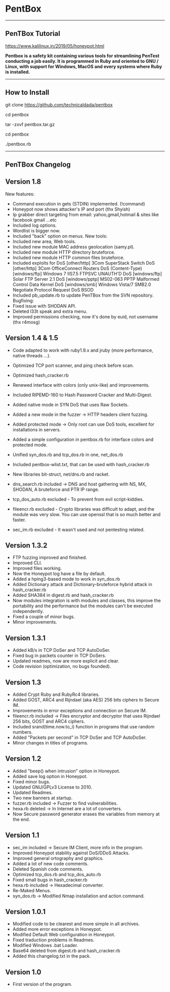 <h1>PentBox</h1>

-----------------
PenTBox Tutorial
-----------------

https://www.kalilinux.in/2019/05/honeypot.html


<b> Pentbox is a safety kit containing various tools for streamlining PenTest conducting a job easily. It is programmed in Ruby and oriented to GNU / Linux, with support for Windows, MacOS and every systems where Ruby is installed.</b>

-----------------
How to Install
-----------------

git clone https://github.com/technicaldada/pentbox

cd pentbox

tar -zxvf pentbox.tar.gz

cd pentbox

./pentbox.rb

-----------------
PenTBox Changelog
-----------------

Version 1.8
-----------
New features:
- Command execution in gets (STDIN) implemented. (!command)
- Honeypot now shows attacker's IP and port (thx Shyish)
- Ip grabber direct targeting from email: yahoo,gmail,hotmail & sites like facebook gmail ...etc
- Included log options.
- Wordlist is bigger now.
- Included "back" option on menus.
New tools:
- Included new area, Web tools.
- Included new module MAC address geolocation (samy.pl).
- Included new module HTTP directory bruteforce.
- Included new module HTTP common files bruteforce.
- Included exploits for DoS
	[other/http] 3Com SuperStack Switch DoS
	[other/http] 3Com OfficeConnect Routers DoS (Content-Type)
	[windows/ftp] Windows 7 IIS7.5 FTPSVC UNAUTH'D DoS
	[windows/ftp] Solar FTP Server 2.1 DoS
	[windows/pptp] MS02-063 PPTP Malformed Control Data Kernel DoS
	[windows/smb] Windows Vista/7 SMB2.0 Negotiate Protocol Request DoS BSOD
- Included pb_update.rb to update PenTBox from the SVN repository.
Bugfixing:
- Fixed issue with SHODAN API.
- Deleted l33t speak and extra menu.
- Improved permissions checking, now it's done by euid, not username (thx r4mosg)

Version 1.4 & 1.5
-----------
- Code adapted to work with ruby1.9.x and jruby (more performance, native threads ...).
- Optimized TCP port scanner, and ping check before scan.
- Optimized hash_cracker.rb
- Renewed interface with colors (only unix-like) and improvements.

- Included RIPEMD-160 to Hash Password Cracker and Multi-Digest.
- Added native mode in SYN DoS that uses Raw Sockets.
- Added a new mode in the fuzzer -> HTTP headers client fuzzing.
- Added protected mode -> Only root can use DoS tools, excellent for installations in servers.
- Added a simple configuration in pentbox.rb for interface colors and protected mode.

- Unified syn_dos.rb and tcp_dos.rb in one, net_dos.rb
- Included pentbox-wlist.txt, that can be used with hash_cracker.rb
- New libraries bit-struct, net/dns.rb and racket.
- dns_search.rb included -> DNS and host gathering with NS, MX, SHODAN, A bruteforce and PTR IP range.

- tcp_dos_auto.rb excluded - To prevent from evil script-kiddies.
- fileencr.rb excluded - Crypto libraries was difficult to adapt, and the module
  was very slow. You can use openssl that is so much better and faster.
- sec_im.rb excluded - It wasn't used and not pentesting related.

Version 1.3.2
-------------
- FTP fuzzing improved and finished.
- Improved CLI.
- Improved files working.
- Now the Honeypot log have a file by default.
- Added a hping3-based mode to work in syn_dos.rb
- Added Dictionary attack and Dictionary-bruteforce
  hybrid attack in hash_cracker.rb
- Added SHA384 in digest.rb and hash_cracker.rb
- Now modules integration is with modules and classes,
  this improve the portability and the performance but
  the modules can't be executed independently.
- Fixed a couple of minor bugs.
- Minor improvements.

Version 1.3.1
-------------
- Added kB/s in TCP DoSer and TCP AutoDoSer.
- Fixed bug in packets counter in TCP DoSers.
- Updated readmes, now are more explicit and clear.
- Code revision (optimization, no bugs founded).

Version 1.3
-----------
- Added Crypt Ruby and RubyRc4 libraries.
- Added GOST, ARC4 and Rijndael (aka AES) 256 bits ciphers to Secure IM.
- Improvements in error exceptions and connection on Secure IM.
- fileencr.rb included -> Files encryptor and decryptor that uses Rijndael 256 bits, GOST and ARC4 ciphers.
- Included srand(time.now.to_i) function in programs that use random numbers.
- Added "Packets per second" in TCP DoSer and TCP AutoDoSer.
- Minor changes in titles of programs.

Version 1.2
-----------
- Added "beep() when intrusion" option in Honeypot.
- Added save log option in Honeypot.
- Fixed minor bugs.
- Updated GNU/GPLv3 License to 2010.
- Updated Readmes.
- Two new banners at startup.
- fuzzer.rb included -> Fuzzer to find vulnerabilities.
- hexa.rb deleted -> In Internet are a lot of converters.
- Now Secure password generator erases the variables from memory at the end.

Version 1.1
-----------
- sec_im included -> Secure IM Client, more info in the program.
- Improved Honeypot stability against DoS/DDoS Attacks.
- Improved general ortography and graphics.
- Added a lot of new code comments.
- Deleted Spanish code comments.
- Optimized tcp_dos.rb and tcp_dos_auto.rb
- Fixed small bugs in hash_cracker.rb
- hexa.rb included -> Hexadecimal converter.
- Re-Maked Menus.
- syn_dos.rb -> Modified Nmap installation and action command.

Version 1.0.1
-------------
- Modified code to be clearest and more simple in all archives.
- Added more error exceptions in Honeypot.
- Modified Default Web configuration in Honeypot.
- Fixed traduction problems in Readmes.
- Modified Windows .bat Loader.
- Base64 deleted from digest.rb and hash_cracker.rb
- Added this changelog.txt in the pack.

Version 1.0
-----------
- First version of the program.
